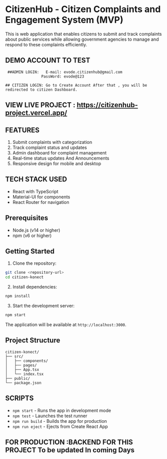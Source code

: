# CitizenHub - Citizen Complaints and Engagement System  (MVP)

This is  web application that enables citizens to submit and track complaints about public services while allowing government agencies to manage and respond to these complaints efficiently.


## DEMO ACCOUNT TO TEST
     ##ADMIN LOGIN:   E-mail: evode.citizenhub@gmail.com
                    PassWord: evode@123

    ## CITIZEN LOGIN: Go to Create Account After that , you will be redirected to citizen Dashboard.
## VIEW LIVE PROJECT : https://citizenhub-project.vercel.app/

## FEATURES

1. Submit complaints with categorization
2. Track complaint status and updates
3. Admin dashboard for complaint management
4. Real-time status updates And Announcements
5. Responsive design for mobile and desktop

## TECH STACK USED

- React with TypeScript
- Material-UI for components
- React Router for navigation

## Prerequisites

- Node.js (v14 or higher)
- npm (v6 or higher)



## Getting Started

1. Clone the repository:
```bash
git clone <repository-url>
cd citizen-konect
```

2. Install dependencies:
```bash
npm install
```

3. Start the development server:
```bash
npm start
```

The application will be available at `http://localhost:3000`.

## Project Structure

```
citizen-konect/
├── src/
│   ├── components/ 
│   ├── pages/        
│   ├── App.tsx        
│   └── index.tsx     
├── public/            
└── package.json      
```

## SCRIPTS

- `npm start` - Runs the app in development mode
- `npm test` - Launches the test runner
- `npm run build` - Builds the app for production
- `npm run eject` - Ejects from Create React App


## FOR PRODUCTION :BACKEND FOR THIS PROJECT To be updated In coming Days
 

